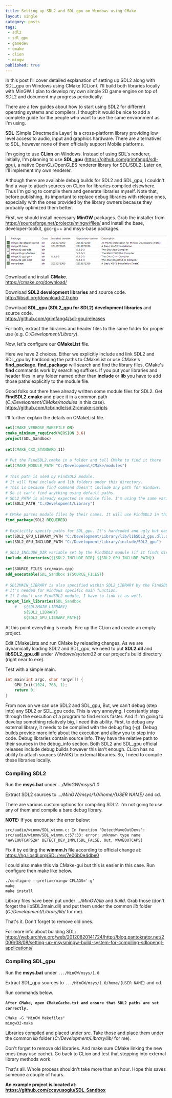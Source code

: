 ```yaml
---
title: Setting up SDL2 and SDL_gpu on Windows using CMake
layout: single
category: posts
tags:
 - sdl2
 - sdl_gpu
 - gamedev
 - cmake
 - clion
 - mingw
published: true
---
```


In this post I'll cover detailed explanation of setting up SDL2 along with SDL_gpu on Windows using CMake (CLion). I'll build both libraries locally with MinGW. I plan to develop my own simple 2D game engine on top of SDL2 and document my progress periodically.

There are a few guides about how to start using SDL2 for different operating systems and compilers. I thought it would be nice to add a complete guide for the people who want to use the same environment as I'm using.

**SDL** (Simple Directmedia Layer) is a cross-platform library providing low level access to audio, input and graphics hardware. There are alternatives to SDL, however none of them officially support Mobile platforms.

I'm going to use **CLion** on Windows. Instead of using SDL's renderer, initially, I'm planning to use **SDL_gpu** (<https://github.com/grimfang4/sdl-gpu>), a native OpenGL/OpenGLES renderer library for SDL/SDL2. Later on, I'll implement my own renderer.

Although there are available debug builds for SDL2 and SDL_gpu, I couldn't find a way to attach sources on CLion for libraries compiled elsewhere. Thus I'm going to compile them and generate libraries myself. Note that, before publishing, its important to replace debug libraries with release ones, expecially with the ones provided by the library owners because they probably 
optimized them better.

First, we should install necessary **MinGW** packages.
Grab the installer from <https://sourceforge.net/projects/mingw/files/> and install the base, developer-toolkit, gcc-g++ and msys-base packages.

![](/assets/images/mingw_setup.PNG)

Download and install **CMake**.
<br/>
<https://cmake.org/download/>

Download **SDL2 development libraries** and source code.
<br/>
<http://libsdl.org/download-2.0.php>

Download **SDL_gpu (SDL2_gpu for SDL2) development libraries** and source code.
<br/>
<https://github.com/grimfang4/sdl-gpu/releases>

For both, extract the libraries and header files to the same folder for proper use (e.g. *C:/Development/Library*).

Now, let's configure our **CMakeList** file.

Here we have 2 choices. Either we explicitly include and link SDL2 and SDL_gpu by hardcoding the paths to CMakeList or use CMake's **find_package**. **find_package** will search and find the library files. CMake's **find** commands work by searching suffixes. If you put your libraries and header files in any folder named other than **include** or **lib** you have to add those paths explicitly to the module file.

Good folks out there have already written some module files for SDL2. Get **FindSDL2.cmake** and place it in a common path (*C:/Development/CMake/modules* in this case).
<br/>
<https://github.com/tcbrindle/sdl2-cmake-scripts>

I'll further explain the details on CMakeList file.

```cmake
set(CMAKE_VERBOSE_MAKEFILE ON)
cmake_minimum_required(VERSION 3.6)
project(SDL_Sandbox)

set(CMAKE_CXX_STANDARD 11)

# Put the FindSDL2.cmake in a folder and tell CMake to find it there
set(CMAKE_MODULE_PATH "C:/Development/CMake/modules")

# This path is used by FindSDL2 module. 
# It will find include and lib folders under this directory.
# This is because find command doesn't include any path for Windows.
# So it can't find anything using default paths.
# SDL2_PATH is already expected in module file. I'm using the same variable.
set(SDL2_PATH "C:/Development/Library")

# CMake parses module files by their names. It will use FindSDL2 in this case.
find_package(SDL2 REQUIRED)

# Explicitly specify paths for SDL_gpu. It's hardcoded and ugly but easy.
set(SDL2_GPU_LIBRARY_PATH "C:/Development/Library/lib/libSDL2_gpu.dll.a")
set(SDL2_GPU_INCLUDE_PATH "C:/Development/Library/include/SDL2_gpu")

# SDL2_INCLUDE_DIR variable set by the FindSDL2 module (if it finds directory).
include_directories(${SDL2_INCLUDE_DIR} ${SDL2_GPU_INCLUDE_PATH})

set(SOURCE_FILES src/main.cpp)
add_executable(SDL_Sandbox ${SOURCE_FILES})

# SDL2MAIN_LIBRARY is also specified within SDL2_LIBRARY by the FindSDL2 module.
# It's needed for Windows specific main function.
# If I don't use FindSDL2 module, I have to link it as well.
target_link_libraries(SDL_Sandbox
	#	${SDL2MAIN_LIBRARY}
        ${SDL2_LIBRARY}
        ${SDL2_GPU_LIBRARY_PATH})
```

At this point everything is ready. Fire up the CLion and create an empty project.

Edit CMakeLists and run CMake by reloading changes. As we are dynamically loading SDL2 and SDL_gpu, we need to put **SDL2.dll** and **libSDL2_gpu.dll** under *Windows/system32* or our project's build directory (right near to exe).

Test with a simple main.

```cpp
int main(int argc, char *argv[]) {
    GPU_Init(1024, 768, 1);
    return 0;
}
```

From now on we can use SDL2 and SDL_gpu, But, we can't debug (step into) any SDL2 or SDL_gpu code. This is very annoying. I constantly step through the execution of a program to find errors faster. And if I'm going to develop something relatively big, I need this ability. First, to debug any external library, it needs to be compiled with the debug flag (-g). Debug builds provide more info about the execution and allow you to step into code. Debug libraries contain source info. They have the relative path to their sources in the debug_info section. Both SDL2 and SDL_gpu official releases include debug builds however this isn't enough. CLion has no ability to attach sources (AFAIK) to external libraries. So, I need to compile these libraries locally.

### Compiling SDL2

Run the **msys.bat** under *.../MinGW/msys/1.0*

Extract SDL2 sources to *.../MinGW/msys/1.0/home/{USER NAME}* and cd.

There are various custom options for compiling SDL2. I'm not going to use any of them and compile a bare debug library.

**NOTE:** If you encounter the error below:

```
src/audio/winmm/SDL_winmm.c: In function 'DetectWaveOutDevs':
src/audio/winmm/SDL_winmm.c:57:33: error: unknown type name 'WAVEOUTCAPS2W' DETECT_DEV_IMPL(SDL_FALSE, Out, WAVEOUTCAPS)
```

Fix it by editing the **winmm.h** file according to official change at: <https://hg.libsdl.org/SDL/rev/7e06b0e4dbe0>

I could also make this via CMake-gui but this is easier in this case. Run configure then make like below.

```
./configure --prefix=/mingw CFLAGS='-g'
make
make install
```

Library files have been put under *.../MinGW/lib* and *build*. Grab those (don't forget the libSDL2main.dll) and put them under the common *lib* folder (*C:/Development/Library/lib/* for me).

That's it. Don't forget to remove old ones.

For more info about building SDL: <https://web.archive.org/web/20120820141724/http://blog.pantokrator.net/2006/08/08/setting-up-msysmingw-build-system-for-compiling-sdlopengl-applications/>

### Compiling SDL_gpu

Run the **msys.bat** under `.../MinGW/msys/1.0`

Extract SDL_gpu sources to `.../MinGW/msys/1.0/home/{USER NAME}` and cd.

Run commands below. 

**`After CMake, open CMakeCache.txt and ensure that SDL2 paths are set correctly.`**

```
CMake -G "MinGW Makefiles"
mingw32-make
```

Libraries compiled and placed under *src*. Take those and place them under the common *lib* folder (*C:/Development/Library/lib/* for me).

Don't forget to remove old libraries. And make sure CMake linking the new ones (may use cache). Go back to CLion and test that stepping into external library methods work.

That's all. Whole process shouldn't take more than an hour. Hope this saves someone a couple of hours.

**An example project is located at: <https://github.com/ccavusoglu/SDL_Sandbox>**
